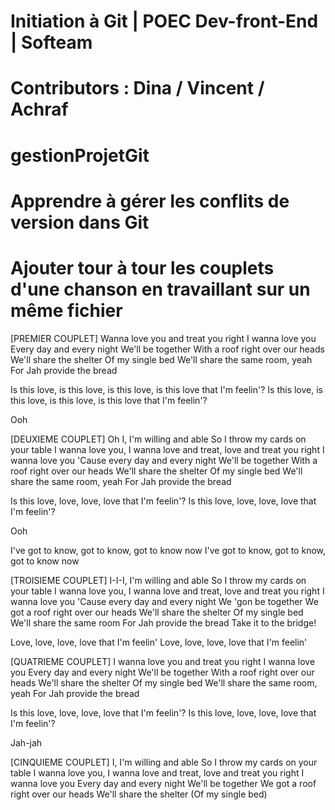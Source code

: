 # Initiation à Git | POEC Dev-front-End | Softeam
# Contributors : Dina / Vincent / Achraf
#
# gestionProjetGit
# Apprendre à gérer les conflits de version dans Git
# Ajouter tour à tour les couplets d'une chanson en travaillant sur un même fichier

[PREMIER COUPLET]
Wanna love you and treat you right
I wanna love you
Every day and every night
We'll be together
With a roof right over our heads
We'll share the shelter
Of my single bed
We'll share the same room, yeah
For Jah provide the bread

Is this love, is this love, is this love, is this love that I'm feelin'?
Is this love, is this love, is this love, is this love that I'm feelin'?

Ooh

[DEUXIEME COUPLET]
Oh I, I'm willing and able
So I throw my cards on your table
I wanna love you, I wanna love and treat, love and treat you right
I wanna love you
'Cause every day and every night
We'll be together
With a roof right over our heads
We'll share the shelter
Of my single bed
We'll share the same room, yeah
For Jah provide the bread

Is this love, love, love, love that I'm feelin'?
Is this love, love, love, love that I'm feelin'?

Ooh

I've got to know, got to know, got to know now
I've got to know, got to know, got to know now

[TROISIEME COUPLET]
I-I-I, I'm willing and able
So I throw my cards on your table
I wanna love you, I wanna love and treat, love and treat you right
I wanna love you
'Cause every day and every night
We 'gon be together
We got a roof right over our heads
We'll share the shelter
Of my single bed
We'll share the same room
For Jah provide the bread
Take it to the bridge!

Love, love, love, love that I'm feelin'
Love, love, love, love that I'm feelin'

[QUATRIEME COUPLET]
I wanna love you and treat you right
I wanna love you
Every day and every night
We'll be together
With a roof right over our heads
We'll share the shelter
Of my single bed
We'll share the same room, yeah
For Jah provide the bread

Is this love, love, love, love that I'm feelin'?
Is this love, love, love, love that I'm feelin'?

Jah-jah

[CINQUIEME COUPLET]
I, I'm willing and able
So I throw my cards on your table
I wanna love you, I wanna love and treat, love and treat you right
I wanna love you
Every day and every night
We'll be together
We got a roof right over our heads
We'll share the shelter
(Of my single bed)